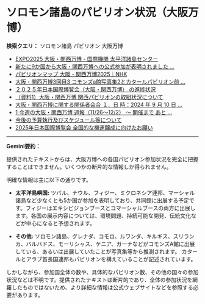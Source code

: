 # ソロモン諸島のパビリオン状況（大阪万博）

**検索クエリ：** ソロモン諸島 パビリオン 大阪万博

- [EXPO2025 大阪・関西万博 - 国際機関 太平洋諸島センター](https://pic.or.jp/featured_word/10255/)
- [新たに9か国から大阪・関西万博への公式参加が表明されました ...](https://www.expo2025.or.jp/news/news-20220531-01/)
- [パビリオンマップ 大阪・関西万博2025｜NHK](https://www3.nhk.or.jp/news/special/osaka_expo/pavilion/)
- [大阪・関西万博3回目3 コモンズa館写真集2とカタールパビリオン前 ...](https://ameblo.jp/bomuu/entry-12895014892.html)
- [２０２５年日本国際博覧会（大阪・関西万博） の進捗状況](https://www.cas.go.jp/jp/seisaku/expo_suisin_honbu/kankei_renraku/dai5/siryou1.pdf)
- [（資料1）大阪・関西万博 関西パビリオンの取組状況について](https://www.kouiki-kansai.jp/material/files/group/3/1-170shiryo1.pdf)
- [大阪・関西万博に関する関係者会合 １．日 時：2024 年 9 月 10 日 ...](https://www.cas.go.jp/jp/seisaku/osaka_kansai_banpaku/pdf/r60910_siryou1.pdf)
- [1 今週の大阪・関西万博 週報（11/26～12/2） ～ 開催まで あと ...](https://www.shikoku.meti.go.jp/03_sesakudocs/0310_expo2025/weeklyreport/241126-1202.pdf)
- [今後の予算執行及びスケジュール等について](https://www.meti.go.jp/shingikai/mono_info_service/expo_budget_monitoring/pdf/005_04_00.pdf)
- [2025年日本国際博覧会 全国的な機運醸成に向けたお願い](https://kyushuchijikai.jp/kiji003217/3_217_384_up_yqytdqrb.pdf)


---

**Gemini要約：**

提供されたテキストからは、大阪万博への各国パビリオン参加状況を完全に把握することはできません。いくつかの断片的な情報しか得られません。

明確な情報は主に以下の通りです。

* **太平洋島嶼国:** ツバル、ナウル、フィジー、ミクロネシア連邦、マーシャル諸島など少なくとも5か国が参加を表明しており、共同館に出展する予定です。フィジーはエキシビジョンブースとコマーシャルブースの両方に出展します。各国の展示内容については、環境問題、持続可能な開発、伝統文化などが中心になると予想されます。

* **その他:**  ソロモン諸島、グレナダ、コモロ、ルワンダ、キルギス、スリランカ、バルバドス、モーリシャス、ケニア、ガーナなどがコモンズA館に出展している、あるいは出展していたことが写真集等から推測されます。 カタールとアラブ首長国連邦もパビリオンを構えていることが記述されています。

しかしながら、参加国全体の数や、具体的なパビリオン数、その他の国々の参加状況などは不明です。提供されたテキストは断片的であり、全体の参加状況を網羅したものではないため、より詳細な情報は公式ウェブサイトなどを参照する必要があります。


